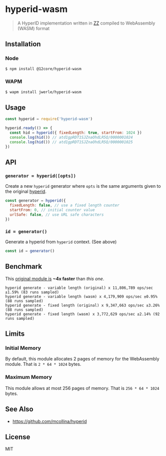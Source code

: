 hyperid-wasm
============

> A HyperID implementation written in [ZZ][zz] compiled to WebAssembly (WASM) format

## Installation

### Node

```sh
$ npm install @12core/hyperid-wasm
```

### WAPM

```sh
$ wapm install jwerle/hyperid-wasm
```

## Usage

```js
const hyperid = require('hyperid-wasm')

hyperid.ready(() => {
  const hid = hyperid({ fixedLength: true, startFrom: 1024 })
  console.log(hid()) // atd1gpRDT1SJZnaOhdLR5Q/0000001024
  console.log(hid()) // atd1gpRDT1SJZnaOhdLR5Q/0000001025
})
```

## API

### `generator = hyperid([opts])`

Create a new `hyperid` generator where `opts` is the same arguments
given to the original [hyperid][hyperid].

```js
const generator = hyperid({
  fixedLength: false, // use a fixed length counter
  startFrom: 0, // initial counter value
  urlSafe: false, // use URL safe characters
})
```

### `id = generator()`

Generate a hyperid from `hyperid` context. (See above)

```js
const id = generator()
```

## Benchmark

This [original module is][hyperid] **~4x faster** than _this one_.

```
hyperid generate - variable length (original) x 11,806,789 ops/sec ±1.59% (83 runs sampled)
hyperid generate - variable length (wasm) x 4,179,909 ops/sec ±0.95% (88 runs sampled)
hyperid generate - fixed length (original) x 9,347,663 ops/sec ±3.26% (88 runs sampled)
hyperid generate - fixed length (wasm) x 3,772,629 ops/sec ±2.14% (92 runs sampled)
```

## Limits

### Initial Memory

By default, this module allocates 2 pages of memory for the WebAssembly module.
That is `2 * 64 * 1024` bytes.

### Maximum Memory

This module allows at most 256 pages of memory. That is `256 * 64 *
1024` bytes.

## See Also

* https://github.com/mcollina/hyperid

## License

MIT

[zz]: https://github.com/zetzit/zz
[hyperid]: https://github.com/mcollina/hyperid
